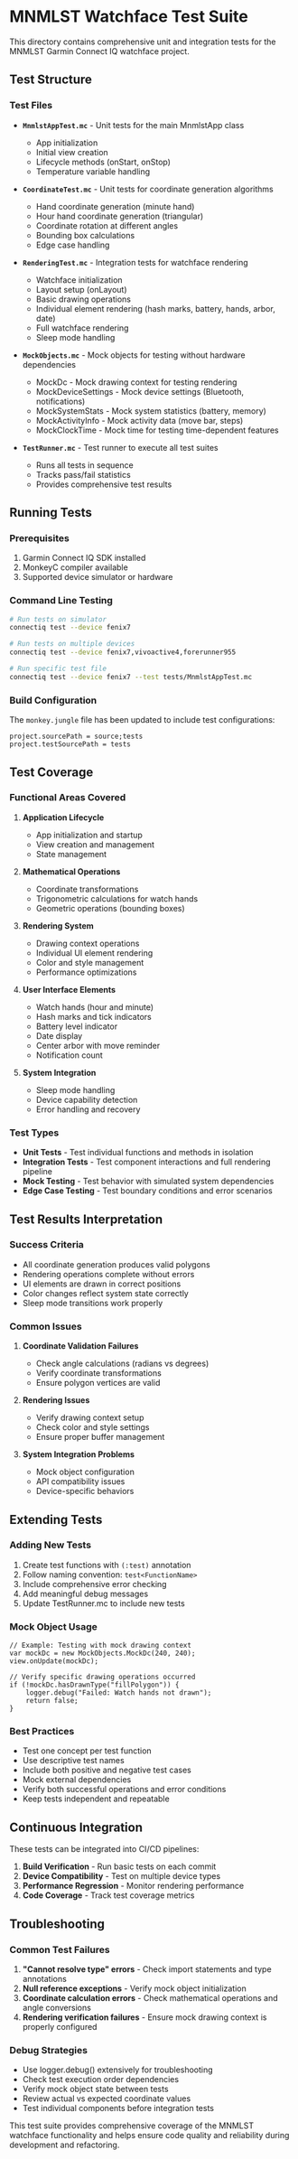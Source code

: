 # MNMLST Watchface Test Suite

This directory contains comprehensive unit and integration tests for the MNMLST Garmin Connect IQ watchface project.

## Test Structure

### Test Files

- **`MnmlstAppTest.mc`** - Unit tests for the main MnmlstApp class
  - App initialization
  - Initial view creation
  - Lifecycle methods (onStart, onStop)
  - Temperature variable handling

- **`CoordinateTest.mc`** - Unit tests for coordinate generation algorithms
  - Hand coordinate generation (minute hand)
  - Hour hand coordinate generation (triangular)
  - Coordinate rotation at different angles
  - Bounding box calculations
  - Edge case handling

- **`RenderingTest.mc`** - Integration tests for watchface rendering
  - Watchface initialization
  - Layout setup (onLayout)
  - Basic drawing operations
  - Individual element rendering (hash marks, battery, hands, arbor, date)
  - Full watchface rendering
  - Sleep mode handling

- **`MockObjects.mc`** - Mock objects for testing without hardware dependencies
  - MockDc - Mock drawing context for testing rendering
  - MockDeviceSettings - Mock device settings (Bluetooth, notifications)
  - MockSystemStats - Mock system statistics (battery, memory)
  - MockActivityInfo - Mock activity data (move bar, steps)
  - MockClockTime - Mock time for testing time-dependent features

- **`TestRunner.mc`** - Test runner to execute all test suites
  - Runs all tests in sequence
  - Tracks pass/fail statistics
  - Provides comprehensive test results

## Running Tests

### Prerequisites

1. Garmin Connect IQ SDK installed
2. MonkeyC compiler available
3. Supported device simulator or hardware

### Command Line Testing

```bash
# Run tests on simulator
connectiq test --device fenix7

# Run tests on multiple devices
connectiq test --device fenix7,vivoactive4,forerunner955

# Run specific test file
connectiq test --device fenix7 --test tests/MnmlstAppTest.mc
```

### Build Configuration

The `monkey.jungle` file has been updated to include test configurations:

```
project.sourcePath = source;tests
project.testSourcePath = tests
```

## Test Coverage

### Functional Areas Covered

1. **Application Lifecycle**
   - App initialization and startup
   - View creation and management
   - State management

2. **Mathematical Operations**
   - Coordinate transformations
   - Trigonometric calculations for watch hands
   - Geometric operations (bounding boxes)

3. **Rendering System**
   - Drawing context operations
   - Individual UI element rendering
   - Color and style management
   - Performance optimizations

4. **User Interface Elements**
   - Watch hands (hour and minute)
   - Hash marks and tick indicators
   - Battery level indicator
   - Date display
   - Center arbor with move reminder
   - Notification count

5. **System Integration**
   - Sleep mode handling
   - Device capability detection
   - Error handling and recovery

### Test Types

- **Unit Tests** - Test individual functions and methods in isolation
- **Integration Tests** - Test component interactions and full rendering pipeline
- **Mock Testing** - Test behavior with simulated system dependencies
- **Edge Case Testing** - Test boundary conditions and error scenarios

## Test Results Interpretation

### Success Criteria

- All coordinate generation produces valid polygons
- Rendering operations complete without errors
- UI elements are drawn in correct positions
- Color changes reflect system state correctly
- Sleep mode transitions work properly

### Common Issues

1. **Coordinate Validation Failures**
   - Check angle calculations (radians vs degrees)
   - Verify coordinate transformations
   - Ensure polygon vertices are valid

2. **Rendering Issues**
   - Verify drawing context setup
   - Check color and style settings
   - Ensure proper buffer management

3. **System Integration Problems**
   - Mock object configuration
   - API compatibility issues
   - Device-specific behaviors

## Extending Tests

### Adding New Tests

1. Create test functions with `(:test)` annotation
2. Follow naming convention: `test<FunctionName>`
3. Include comprehensive error checking
4. Add meaningful debug messages
5. Update TestRunner.mc to include new tests

### Mock Object Usage

```monkey-c
// Example: Testing with mock drawing context
var mockDc = new MockObjects.MockDc(240, 240);
view.onUpdate(mockDc);

// Verify specific drawing operations occurred
if (!mockDc.hasDrawnType("fillPolygon")) {
    logger.debug("Failed: Watch hands not drawn");
    return false;
}
```

### Best Practices

- Test one concept per test function
- Use descriptive test names
- Include both positive and negative test cases
- Mock external dependencies
- Verify both successful operations and error conditions
- Keep tests independent and repeatable

## Continuous Integration

These tests can be integrated into CI/CD pipelines:

1. **Build Verification** - Run basic tests on each commit
2. **Device Compatibility** - Test on multiple device types
3. **Performance Regression** - Monitor rendering performance
4. **Code Coverage** - Track test coverage metrics

## Troubleshooting

### Common Test Failures

1. **"Cannot resolve type" errors** - Check import statements and type annotations
2. **Null reference exceptions** - Verify mock object initialization
3. **Coordinate calculation errors** - Check mathematical operations and angle conversions
4. **Rendering verification failures** - Ensure mock drawing context is properly configured

### Debug Strategies

- Use logger.debug() extensively for troubleshooting
- Check test execution order dependencies
- Verify mock object state between tests
- Review actual vs expected coordinate values
- Test individual components before integration tests

This test suite provides comprehensive coverage of the MNMLST watchface functionality and helps ensure code quality and reliability during development and refactoring.